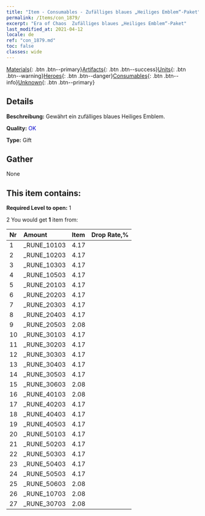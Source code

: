```yaml
---
title: "Item - Consumables - Zufälliges blaues „Heiliges Emblem“-Paket"
permalink: /Items/con_1879/
excerpt: "Era of Chaos  Zufälliges blaues „Heiliges Emblem“-Paket"
last_modified_at: 2021-04-12
locale: de
ref: "con_1879.md"
toc: false
classes: wide
---
```

 [Materials](/de/Items/){: .btn .btn--primary}[Artifacts](/de/Items/Artifacts/){: .btn .btn--success}[Units](/de/Items/Units/){: .btn .btn--warning}[Heroes](/de/Items/Heroes/){: .btn .btn--danger}[Consumables](/de/Items/Consumables/){: .btn .btn--info}[Unknown](/de/Items/Unknown/){: .btn .btn--primary}

## Details
 **Beschreibung:** Gewährt ein zufälliges blaues Heiliges Emblem.

 **Quality:** <span style="color: #0000CD">OK</span>

 **Type:** Gift

## Gather

  None

## This item contains:

 **Required Level to open:** 1

 2 You would get **1** item  from:

  | Nr | Amount |     Item    | Drop Rate,% |
  |:---|:-------|:------------|:---------:|
  | 1 | _RUNE_10103 | 4.17 | 
  | 2 | _RUNE_10203 | 4.17 | 
  | 3 | _RUNE_10303 | 4.17 | 
  | 4 | _RUNE_10503 | 4.17 | 
  | 5 | _RUNE_20103 | 4.17 | 
  | 6 | _RUNE_20203 | 4.17 | 
  | 7 | _RUNE_20303 | 4.17 | 
  | 8 | _RUNE_20403 | 4.17 | 
  | 9 | _RUNE_20503 | 2.08 | 
  | 10 | _RUNE_30103 | 4.17 | 
  | 11 | _RUNE_30203 | 4.17 | 
  | 12 | _RUNE_30303 | 4.17 | 
  | 13 | _RUNE_30403 | 4.17 | 
  | 14 | _RUNE_30503 | 4.17 | 
  | 15 | _RUNE_30603 | 2.08 | 
  | 16 | _RUNE_40103 | 2.08 | 
  | 17 | _RUNE_40203 | 4.17 | 
  | 18 | _RUNE_40403 | 4.17 | 
  | 19 | _RUNE_40503 | 4.17 | 
  | 20 | _RUNE_50103 | 4.17 | 
  | 21 | _RUNE_50203 | 4.17 | 
  | 22 | _RUNE_50303 | 4.17 | 
  | 23 | _RUNE_50403 | 4.17 | 
  | 24 | _RUNE_50503 | 4.17 | 
  | 25 | _RUNE_50603 | 2.08 | 
  | 26 | _RUNE_10703 | 2.08 | 
  | 27 | _RUNE_30703 | 2.08 | 
